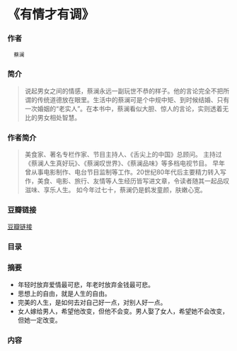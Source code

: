 《有情才有调》
=======================

### 作者
      蔡澜  

### 简介
> 说起男女之间的情感，蔡澜永远一副玩世不恭的样子。他的言论完全不把所谓的传统道德放在眼里。生活中的蔡澜可是个中规中矩、到时候结婚、只有一次婚姻的“老实人”。在本书中，蔡澜看似大胆、惊人的言论，实则透着无比的男女相处智慧。

### 作者简介
> 美食家、著名专栏作家、节目主持人、《舌尖上的中国》总顾问。
主持过《蔡澜人生真好玩》、《蔡澜叹世界》、《蔡澜品味》等多档电视节目。
早年曾从事电影制作、电台节目监制等工作。20世纪80年代后主要精力转入写作，美食、电影、旅行、友情等人生经历皆写进文章，令读者随其一起品叹滋味、享乐人生。
如今年过七十，蔡澜仍是鹤发童颜，肤嫩心宽。

### 豆瓣链接
  [豆瓣链接](https://book.douban.com/subject/25852268/)

### 目录

### 摘要 
* 年轻时放弃爱情最可悲，年老时放弃金钱最可悲。
* 思想上的自由，就是人生的自由。
* 完美的人生，是如何去对自己好一点，对别人好一点。
* 女人嫁给男人，希望他改变，但他不会变。男人娶了女人，希望她不会改变，但她一定改变。

### 内容
